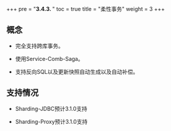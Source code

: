 +++
pre = "<b>3.4.3. </b>"
toc = true
title = "柔性事务"
weight = 3
+++

## 概念

* 完全支持跨库事务。

* 使用Service-Comb-Saga。

* 支持反向SQL以及更新快照自动生成以及自动补偿。

## 支持情况

* Sharding-JDBC预计3.1.0支持

* Sharding-Proxy预计3.1.0支持
